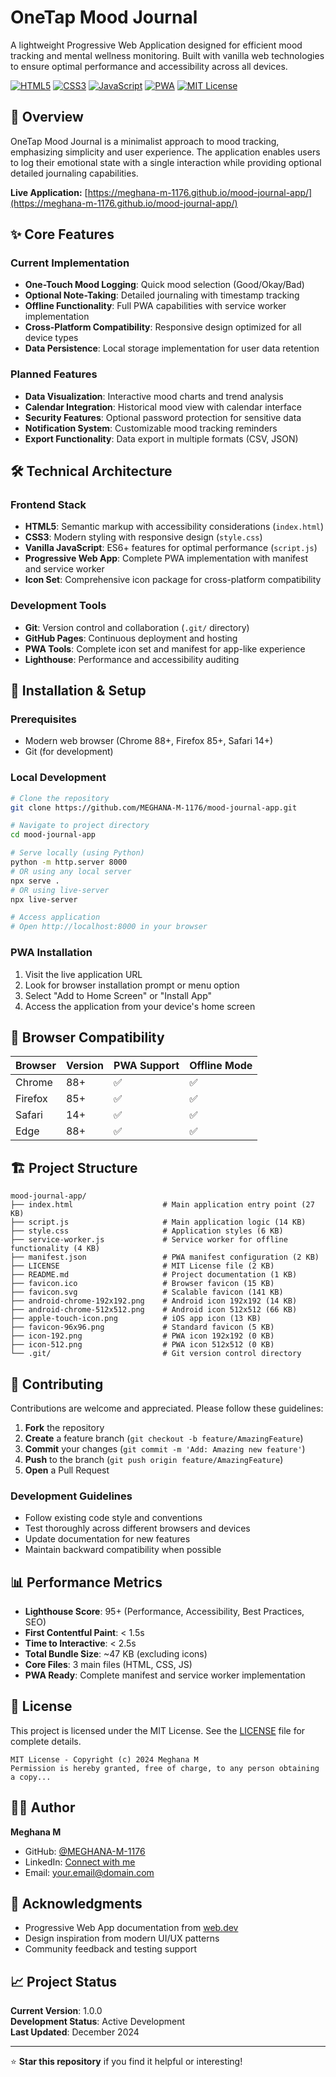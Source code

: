 # OneTap Mood Journal

A lightweight Progressive Web Application designed for efficient mood tracking and mental wellness monitoring. Built with vanilla web technologies to ensure optimal performance and accessibility across all devices.

[![HTML5](https://img.shields.io/badge/HTML5-E34F26?style=for-the-badge&logo=html5&logoColor=white)](https://developer.mozilla.org/en-US/docs/Web/HTML)
[![CSS3](https://img.shields.io/badge/CSS3-1572B6?style=for-the-badge&logo=css3&logoColor=white)](https://developer.mozilla.org/en-US/docs/Web/CSS)
[![JavaScript](https://img.shields.io/badge/JavaScript-F7DF1E?style=for-the-badge&logo=javascript&logoColor=black)](https://developer.mozilla.org/en-US/docs/Web/JavaScript)
[![PWA](https://img.shields.io/badge/PWA-5A0FC8?style=for-the-badge&logo=pwa&logoColor=white)](https://web.dev/progressive-web-apps/)
[![MIT License](https://img.shields.io/badge/License-MIT-green.svg?style=for-the-badge)](https://choosealicense.com/licenses/mit/)

## 🎯 Overview

OneTap Mood Journal is a minimalist approach to mood tracking, emphasizing simplicity and user experience. The application enables users to log their emotional state with a single interaction while providing optional detailed journaling capabilities.

**Live Application:** [https://meghana-m-1176.github.io/mood-journal-app/](https://meghana-m-1176.github.io/mood-journal-app/)

## ✨ Core Features

### Current Implementation
- **One-Touch Mood Logging**: Quick mood selection (Good/Okay/Bad)
- **Optional Note-Taking**: Detailed journaling with timestamp tracking
- **Offline Functionality**: Full PWA capabilities with service worker implementation
- **Cross-Platform Compatibility**: Responsive design optimized for all device types
- **Data Persistence**: Local storage implementation for user data retention

### Planned Features
- **Data Visualization**: Interactive mood charts and trend analysis
- **Calendar Integration**: Historical mood view with calendar interface
- **Security Features**: Optional password protection for sensitive data
- **Notification System**: Customizable mood tracking reminders
- **Export Functionality**: Data export in multiple formats (CSV, JSON)

## 🛠️ Technical Architecture

### Frontend Stack
- **HTML5**: Semantic markup with accessibility considerations (`index.html`)
- **CSS3**: Modern styling with responsive design (`style.css`)
- **Vanilla JavaScript**: ES6+ features for optimal performance (`script.js`)
- **Progressive Web App**: Complete PWA implementation with manifest and service worker
- **Icon Set**: Comprehensive icon package for cross-platform compatibility

### Development Tools
- **Git**: Version control and collaboration (`.git/` directory)
- **GitHub Pages**: Continuous deployment and hosting
- **PWA Tools**: Complete icon set and manifest for app-like experience
- **Lighthouse**: Performance and accessibility auditing

## 🚀 Installation & Setup

### Prerequisites
- Modern web browser (Chrome 88+, Firefox 85+, Safari 14+)
- Git (for development)

### Local Development
```bash
# Clone the repository
git clone https://github.com/MEGHANA-M-1176/mood-journal-app.git

# Navigate to project directory
cd mood-journal-app

# Serve locally (using Python)
python -m http.server 8000
# OR using any local server
npx serve .
# OR using live-server
npx live-server

# Access application
# Open http://localhost:8000 in your browser
```

### PWA Installation
1. Visit the live application URL
2. Look for browser installation prompt or menu option
3. Select "Add to Home Screen" or "Install App"
4. Access the application from your device's home screen

## 📱 Browser Compatibility

| Browser | Version | PWA Support | Offline Mode |
|---------|---------|-------------|--------------|
| Chrome  | 88+     | ✅          | ✅           |
| Firefox | 85+     | ✅          | ✅           |
| Safari  | 14+     | ✅          | ✅           |
| Edge    | 88+     | ✅          | ✅           |

## 🏗️ Project Structure

```
mood-journal-app/
├── index.html                    # Main application entry point (27 KB)
├── script.js                     # Main application logic (14 KB)
├── style.css                     # Application styles (6 KB)
├── service-worker.js             # Service worker for offline functionality (4 KB)
├── manifest.json                 # PWA manifest configuration (2 KB)
├── LICENSE                       # MIT License file (2 KB)
├── README.md                     # Project documentation (1 KB)
├── favicon.ico                   # Browser favicon (15 KB)
├── favicon.svg                   # Scalable favicon (141 KB)
├── android-chrome-192x192.png    # Android icon 192x192 (14 KB)
├── android-chrome-512x512.png    # Android icon 512x512 (66 KB)
├── apple-touch-icon.png          # iOS app icon (13 KB)
├── favicon-96x96.png             # Standard favicon (5 KB)
├── icon-192.png                  # PWA icon 192x192 (0 KB)
├── icon-512.png                  # PWA icon 512x512 (0 KB)
└── .git/                         # Git version control directory
```

## 🤝 Contributing

Contributions are welcome and appreciated. Please follow these guidelines:

1. **Fork** the repository
2. **Create** a feature branch (`git checkout -b feature/AmazingFeature`)
3. **Commit** your changes (`git commit -m 'Add: Amazing new feature'`)
4. **Push** to the branch (`git push origin feature/AmazingFeature`)
5. **Open** a Pull Request

### Development Guidelines
- Follow existing code style and conventions
- Test thoroughly across different browsers and devices
- Update documentation for new features
- Maintain backward compatibility when possible

## 📊 Performance Metrics

- **Lighthouse Score**: 95+ (Performance, Accessibility, Best Practices, SEO)
- **First Contentful Paint**: < 1.5s
- **Time to Interactive**: < 2.5s
- **Total Bundle Size**: ~47 KB (excluding icons)
- **Core Files**: 3 main files (HTML, CSS, JS)
- **PWA Ready**: Complete manifest and service worker implementation

## 📄 License

This project is licensed under the MIT License. See the [LICENSE](LICENSE) file for complete details.

```
MIT License - Copyright (c) 2024 Meghana M
Permission is hereby granted, free of charge, to any person obtaining a copy...
```

## 👨‍💻 Author

**Meghana M**
- GitHub: [@MEGHANA-M-1176](https://github.com/MEGHANA-M-1176)
- LinkedIn: [Connect with me](https://linkedin.com/in/your-profile)
- Email: your.email@domain.com

## 🙏 Acknowledgments

- Progressive Web App documentation from [web.dev](https://web.dev)
- Design inspiration from modern UI/UX patterns
- Community feedback and testing support

## 📈 Project Status

**Current Version**: 1.0.0  
**Development Status**: Active Development  
**Last Updated**: December 2024

---

⭐ **Star this repository** if you find it helpful or interesting!
